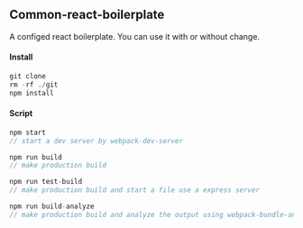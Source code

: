 ## Common-react-boilerplate

A configed react boilerplate. You can use it with or without change.



#### Install

```javascript
git clone 
rm -rf ./git
npm install
```



#### Script

```javascript
npm start  
// start a dev server by webpack-dev-server

npm run build 
// make production build

npm run test-build 
// make production build and start a file use a express server

npm run build-analyze 
// make production build and analyze the output using webpack-bundle-analyzer
```

